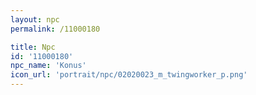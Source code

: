 ```yaml
---
layout: npc
permalink: /11000180

title: Npc
id: '11000180'
npc_name: 'Konus'
icon_url: 'portrait/npc/02020023_m_twingworker_p.png'
---
```

